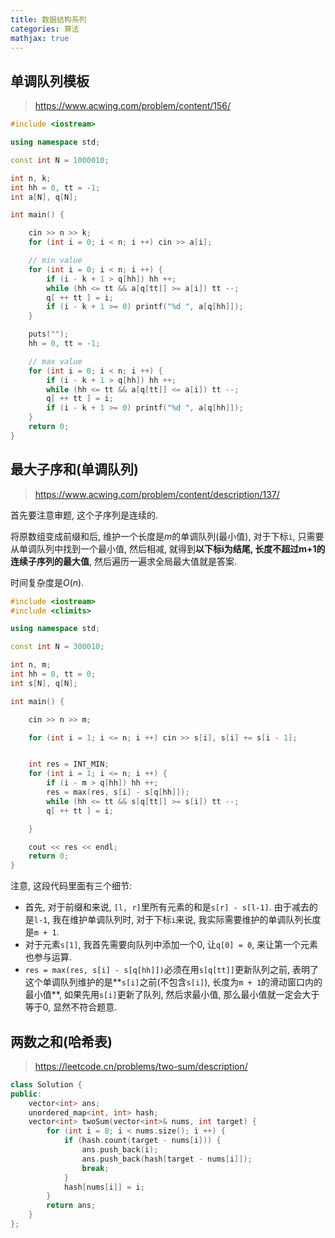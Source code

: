 ```yaml
---
title: 数据结构系列
categories: 算法
mathjax: true
---
```




## 单调队列模板

> https://www.acwing.com/problem/content/156/

```cpp
#include <iostream>

using namespace std;

const int N = 1000010;

int n, k;
int hh = 0, tt = -1;
int a[N], q[N];

int main() {

    cin >> n >> k;
    for (int i = 0; i < n; i ++) cin >> a[i];

    // min value
    for (int i = 0; i < n; i ++) {
        if (i - k + 1 > q[hh]) hh ++;
        while (hh <= tt && a[q[tt]] >= a[i]) tt --;
        q[ ++ tt ] = i;
        if (i - k + 1 >= 0) printf("%d ", a[q[hh]]);
    }

    puts("");
    hh = 0, tt = -1;

    // max value
    for (int i = 0; i < n; i ++) {
        if (i - k + 1 > q[hh]) hh ++;
        while (hh <= tt && a[q[tt]] <= a[i]) tt --;
        q[ ++ tt ] = i;
        if (i - k + 1 >= 0) printf("%d ", a[q[hh]]);
    }
    return 0;
}
```



## 最大子序和(单调队列)
> https://www.acwing.com/problem/content/description/137/

首先要注意审题, 这个子序列是连续的.

将原数组变成前缀和后, 维护一个长度是$m$的单调队列(最小值), 对于下标`i`, 只需要从单调队列中找到一个最小值, 然后相减, 就得到**以下标i为结尾, 长度不超过m+1的连续子序列的最大值**, 然后遍历一遍求全局最大值就是答案.

时间复杂度是$O(n)$.

```cpp
#include <iostream>
#include <climits>

using namespace std;

const int N = 300010;

int n, m;
int hh = 0, tt = 0;
int s[N], q[N];

int main() {

    cin >> n >> m;

    for (int i = 1; i <= n; i ++) cin >> s[i], s[i] += s[i - 1];


    int res = INT_MIN;
    for (int i = 1; i <= n; i ++) {
        if (i - m > q[hh]) hh ++;
        res = max(res, s[i] - s[q[hh]]);
        while (hh <= tt && s[q[tt]] >= s[i]) tt --;
        q[ ++ tt ] = i;

    }

    cout << res << endl;
    return 0;
}
```

注意, 这段代码里面有三个细节:

* 首先, 对于前缀和来说, `[l, r]`里所有元素的和是`s[r] - s[l-1]`. 由于减去的是`l-1`, 我在维护单调队列时, 对于下标`i`来说, 我实际需要维护的单调队列长度是`m + 1`.
* 对于元素`s[1]`, 我首先需要向队列中添加一个0, 让`q[0] = 0`, 来让第一个元素也参与运算.
* `res = max(res, s[i] - s[q[hh]])`必须在用`s[q[tt]]`更新队列之前, 表明了这个单调队列维护的是**`s[i]`之前(不包含`s[i]`), 长度为`m + 1`的滑动窗口内的最小值**, 如果先用`s[i]`更新了队列, 然后求最小值, 那么最小值就一定会大于等于0, 显然不符合题意.



## 两数之和(哈希表)

> https://leetcode.cn/problems/two-sum/description/

```cpp
class Solution {
public:
    vector<int> ans;
    unordered_map<int, int> hash;
    vector<int> twoSum(vector<int>& nums, int target) {
        for (int i = 0; i < nums.size(); i ++) {
            if (hash.count(target - nums[i])) {
                ans.push_back(i);
                ans.push_back(hash[target - nums[i]]);
                break;
            }
            hash[nums[i]] = i;
        }
        return ans;
    }
};
```



